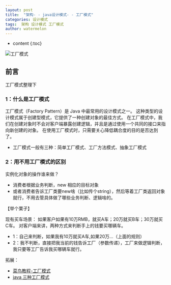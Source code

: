 ```yaml
---
layout: post
title:  "架构- - java设计模式- - 工厂模式"
categories: 设计模式
tags:  架构 设计模式 工厂模式
author: watermelon
---
```

* content
{:toc}

![工厂模式](https://wx3.sinaimg.cn/mw1024/005xB1vLly1fyiqojahn6j30k00b6tbn.jpg)
## 前言
工厂模式整理下





### 1：什么是工厂模式
工厂模式（Factory Pattern）是 Java 中最常用的设计模式之一。
这种类型的设计模式属于创建型模式，它提供了一种创建对象的最佳方式。
在工厂模式中，我们在创建对象时不会对客户端暴露创建逻辑，并且是通过使用一个共同的接口来指向新创建的对象。
在使用工厂模式时，只需要关心降低耦合度的目的是否达到了。

* 工厂模式一般有三种：简单工厂模式、工厂方法模式、抽象工厂模式  

### 2：用不用工厂模式的区别
实例化对象的操作谁来做？
* 消费者根据业务判断，new 相应的目标对象
* 或者消费者告诉工厂类要new啥（比如传个string），然后等着工厂类返回对象就行，不用去管具体做了哪些业务判断、逻辑啥的。

【举个栗子】

现有买车场景：
如果客户如果有10万RMB，就买A车；20万就买B车；30万就买C车。
对客户端来讲，两种方式来判断手上的钱要买哪辆车。
* 1：自己来判断，如果我有10万就买A车,如果20万...（上面的规则）
* 2：我不判断，直接把我当前的钱告诉工厂（参数传递），工厂来做逻辑判断，我只要等工厂告诉我买哪辆车就行。
  
  
拓展：
* [菜鸟教程-工厂模式](http://www.runoob.com/design-pattern/factory-pattern.html)  
* [java 三种工厂模式](https://www.cnblogs.com/zailushang1996/p/8601808.html)  

